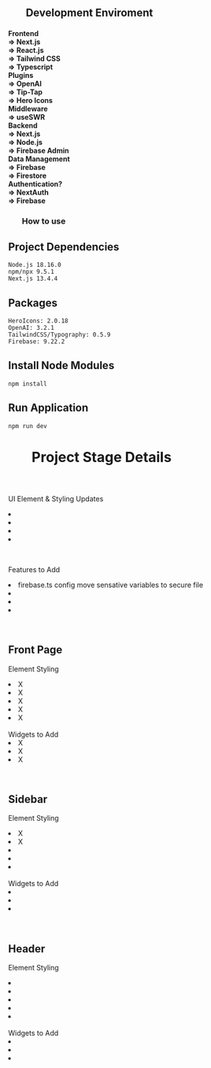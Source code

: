 

<h2>
<ul><b>Development Enviroment</b></ul>
</h2>

<h4>
    Frontend<br>
        => Next.js<br>
        => React.js<br>
        => Tailwind CSS<br>
        => Typescript<br>
    Plugins<br>
        => OpenAI <br>
        => Tip-Tap<br>
        => Hero Icons<br>
    Middleware<br>
        => useSWR<br>
    Backend<br>
        => Next.js<br>
        => Node.js<br>
        => Firebase Admin<br>           
    Data Management<br>
        => Firebase<br>
        => Firestore<br>
    Authentication?<br>
        => NextAuth <br>
        => Firebase <br>
</h4>

<h3>
<ul><b>How to use</b></ul>
</h3>

## **Project Dependencies**

    Node.js 18.16.0
    npm/npx 9.5.1
    Next.js 13.4.4

## Packages

    HeroIcons: 2.0.18
    OpenAI: 3.2.1
    TailwindCSS/Typography: 0.5.9
    Firebase: 9.22.2

## Install Node Modules

    npm install


## Run Application

    npm run dev

<h1>
<ul><b>Project Stage Details</b></ul>
</h1>

<br>
<p>UI Element & Styling Updates<br>
    <list>
        <li></li>
        <li></li>
        <li></li>
        <li></li>
    </list>
</p>
<br>
<p>Features to Add<br>
    <list>
        <li>firebase.ts config move sensative variables to secure file</li>
        <li></li>
        <li></li>
        <li></li>
    </list>
</p>
<br>
<h2>Front Page</h2>
<p>Element Styling<br>
    <list>
        <li>X </li>
        <li>X </li>
        <li>X </li>
        <li>X </li>
        <li>X </li>
    </list>
    <br>Widgets to Add<br>
    <list>
        <li>X</li>
        <li>X</li>
        <li>X</li>
    </list>
</p>
<br>
<h2>Sidebar</h2>
<p>Element Styling<br>
    <list>
        <li>X</li>
        <li>X</li>
        <li></li>
        <li></li>
        <li></li>
    </list>
    <br>Widgets to Add<br>
    <list>
        <li></li>
        <li></li>
        <li></li>
    </list>
</p>
<br>
<h2>Header</h2>
<p>Element Styling<br>
    <list>
        <li></li>
        <li></li>
        <li></li>
        <li></li>
        <li></li>
    </list>
    <br>Widgets to Add<br>
    <list>
        <li></li>
        <li></li>
        <li></li>
    </list>
</p>

